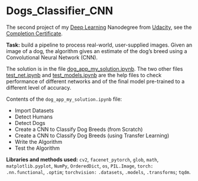 # Dogs_Classifier_CNN

The second project of my [Deep Learning](https://www.udacity.com/course/deep-learning-nanodegree--nd101) Nanodegree from [Udacity](https://www.udacity.com/), see the [Completion Certificate](https://graduation.udacity.com/confirm/QCK3UKSS).

**Task:** build a pipeline to process real-world, user-supplied images. Given an image of a dog, the algorithm gives an estimate of the dog’s breed using a Convolutional Neural Network (CNN).

The solution is in the file [dog_app_my_solution.ipynb](https://github.com/viktor-begun/Deep_Learning_Dogs_Classifier_CNN/blob/main/dog_app_my_solution.ipynb).
The two other files [test_net.ipynb](https://github.com/viktor-begun/Deep_Learning_Dogs_Classifier_CNN/blob/main/test_net.ipynb) and [test_models.ipynb](https://github.com/viktor-begun/Deep_Learning_Dogs_Classifier_CNN/blob/main/test_models.ipynb) are the help files to check performance of different networks and of the final model pre-trained to a different level of accuracy.

Contents of the `dog_app_my_solution.ipynb` file:
- Import Datasets
- Detect Humans
- Detect Dogs
- Create a CNN to Classify Dog Breeds (from Scratch)
- Create a CNN to Classify Dog Breeds (using Transfer Learning)
- Write the Algorithm
- Test the Algorithm

**Libraries and methods used:** `cv2`, `facenet_pytorch`, `glob`, `math`, `matplotlib.pyplot`, `NumPy`, `OrderedDict`, `os`, `PIL.Image`, `torch:` `.nn.functional`, `.optim`; `torchvision:` `.datasets`, `.models`, `.transforms`; `tqdm`.
 
